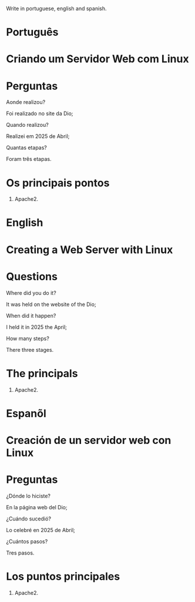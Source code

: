Write in portuguese, english and spanish.

# Português 

#  Criando um Servidor Web com Linux





# Perguntas

Aonde realizou?

Foi realizado no site da Dio;

Quando realizou?

Realizei em 2025 de Abril;

Quantas etapas?

Foram três etapas.

# Os principais pontos

1. Apache2.


# English


#  Creating a Web Server with Linux


# Questions

Where did you do it?

It was held on the website of the Dio;

When did it happen?

I held it in 2025 the April;

How many steps?

There three stages.

# The principals


1. Apache2.


# Espanõl


#  Creación de un servidor web con Linux

# Preguntas

¿Dónde lo hiciste?

En la página web del Dio;

¿Cuándo sucedió?

Lo celebré en 2025 de Abril;

¿Cuántos pasos?

Tres  pasos.

# Los puntos principales


1. Apache2.


